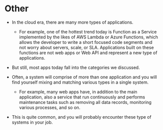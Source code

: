 # Other

- In the cloud era, there are many more types of applications.
  - For example, one of the hottest trend today is Function as a Service implemented by the likes of AWS Lambda or Azure Functions, which allows the developer to write a short focused code segments and not worry about servers, scale, or SLA. Applications built on these functions are not web apps or Web API and represent a new type of applications.

- But still, most apps today fall into the categories we discussed.

- Often, a system will comprise of more than one application and you will find yourself mixing and matching various types in a single system.

  - For example, many web apps have, in addition to the main application, also a service that run continuously and performs maintenance tasks such as removing all data records, monitoring various processes, and so on.

- This is quite common, and you will probably encounter these type of systems in your job.